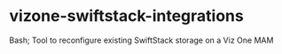 # vizone-swiftstack-integrations
Bash; Tool to reconfigure existing SwiftStack storage on a Viz One MAM
